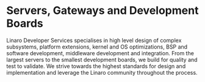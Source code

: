 # Servers, Gateways and Development Boards

Linaro Developer Services specialises in high level design of complex subsystems, platform extensions, kernel and OS optimizations, BSP and software development, middleware development and integration. From the largest servers to the smallest development boards, we build for quality and test to validate. We strive towards the highest standards for design and implementation and leverage the Linaro community throughout the process. 
